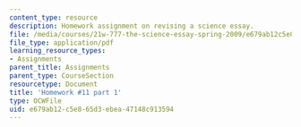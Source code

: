 ```yaml
---
content_type: resource
description: Homework assignment on revising a science essay.
file: /media/courses/21w-777-the-science-essay-spring-2009/e679ab12c5e865d3ebea47148c913594_MIT21W_777s09_assn09_hw11part1.pdf
file_type: application/pdf
learning_resource_types:
- Assignments
parent_title: Assignments
parent_type: CourseSection
resourcetype: Document
title: 'Homework #11 part 1'
type: OCWFile
uid: e679ab12-c5e8-65d3-ebea-47148c913594
---
```

